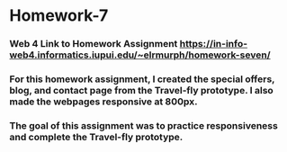 # Homework-7

### Web 4 Link to Homework Assignment https://in-info-web4.informatics.iupui.edu/~elrmurph/homework-seven/

### For this homework assignment, I created the special offers, blog, and contact page from the Travel-fly prototype. I also made the webpages responsive at 800px. 

### The goal of this assignment was to practice responsiveness and complete the Travel-fly prototype.


